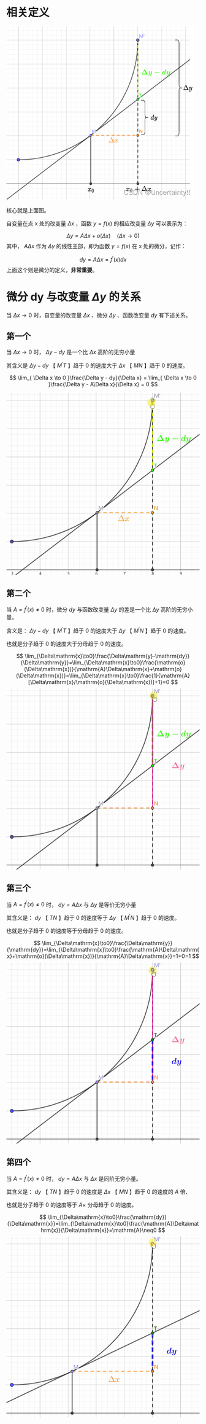 # 相关定义

![|394](imgs/Pasted%20image%2020250224110817.png)

核心就是上面图。

自变量在点 x 处的改变量 $\Delta x$ ，函数 $y = f(x)$ 的相应改变量 $\Delta y$ 可以表示为：

$$
\Delta y = A \Delta x + o(\Delta x)\quad(\Delta x \to 0)
$$
其中， $A \Delta x$ 作为 $\Delta y$ 的线性主部，即为函数 $y = f(x)$ 在 x 处的微分，记作：

$$
dy = A \Delta x = f^{\prime}(x)dx
$$
上面这个则是微分的定义，**非常重要**。

# 微分 dy 与改变量 $\Delta y$ 的关系

当 $\Delta x \to 0$ 时，自变量的改变量 $\Delta x$ 、微分 $\Delta y$ 、函数改变量 $dy$ 有下述关系。

## 第一个

当 $\Delta x \to 0$ 时， $\Delta y-dy$ 是一个比 $\Delta x$ 高阶的无穷小量

其含义是 $\Delta y - dy$ 【 $M^{\prime}T$ 】趋于 0 的速度大于 $\Delta x$ 【 $MN$ 】趋于 0 的速度。

$$
\lim_{ \Delta x \to 0 }\frac{\Delta y - dy}{\Delta x} = \lim_{ \Delta x \to 0 }\frac{\Delta y - A\Delta x}{\Delta x} = 0  
$$

![|375](imgs/7f43feee421e864792b7731613043119.gif)

## 第二个

当 $A = f^{\prime}(x) \neq 0$ 时，微分 $dy$ 与函数改变量 $\Delta y$ 的差是一个比 $\Delta y$ 高阶的无穷小量。

含义是： $\Delta y - dy$ 【 $M^{\prime}T$ 】趋于 0 的速度大于 $\Delta y$ 【 $M^{\prime}N$ 】趋于 0 的速度。

也就是分子趋于 0 的速度大于分母趋于 0 的速度。

$$
\lim_{\Delta\mathrm{x}\to0}\frac{\Delta\mathrm{y}-\mathrm{dy}}{\Delta\mathrm{y}}=\lim_{\Delta\mathrm{x}\to0}\frac{\mathrm{o}(\Delta\mathrm{x})}{\mathrm{A}\Delta\mathrm{x}+\mathrm{o}(\Delta\mathrm{x})}=\lim_{\Delta\mathrm{x}\to0}\frac{1}{\mathrm{A}[\Delta\mathrm{x}/\mathrm{o}(\Delta\mathrm{x})]+1}=0
$$
![|425](imgs/63c491b8a4e61b4933cafca195480971.gif)

## 第三个

当 $A = f^{\prime}(x) \neq 0$ 时， $dy = A \Delta x$ 与 $\Delta y$ 是等价无穷小量

其含义是： $dy$ 【 $TN$ 】趋于 0 的速度等于 $\Delta y$ 【 $M^{\prime}N$ 】趋于 0 的速度。

也就是分子趋于 0 的速度等于分母趋于 0 的速度。

$$
\lim_{\Delta\mathrm{x}\to0}\frac{\Delta\mathrm{y}}{\mathrm{dy}}=\lim_{\Delta\mathrm{x}\to0}\frac{\mathrm{A}\Delta\mathrm{x}+\mathrm{o}(\Delta\mathrm{x})}{\mathrm{A}\Delta\mathrm{x}}=1+0=1
$$
![|425](imgs/c13f4f9141f2e907dc9a1e30789cd125.gif)

## 第四个

当 $A = f^{\prime}(x)\neq 0$ 时， $dy = A \Delta x$ 与 $\Delta x$ 是同阶无穷小量。

其含义是： $dy$ 【 $TN$ 】趋于 0 的速度是 $\Delta x$ 【 $MN$ 】趋于 0 的速度的 $A$ 倍、

也就是分子趋于 0 的速度等于 $A \times$ 分母趋于 0 的速度。

$$
\lim_{\Delta\mathrm{x}\to0}\frac{\mathrm{dy}}{\Delta\mathrm{x}}=\lim_{\Delta\mathrm{x}\to0}\frac{\mathrm{A}\Delta\mathrm{x}}{\Delta\mathrm{x}}=\mathrm{A}\neq0
$$
![|425](imgs/52c4876afda1303985728436e5ce2084.gif)